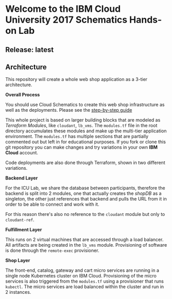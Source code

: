 
# Welcome to the IBM Cloud University 2017 Schematics Hands-on Lab

## Release: latest

## Architecture
This repository will create a whole web shop application as a 3-tier architecture.

**Overall Process**

You should use Cloud Schematics to create this web shop infrastructure as well as the deployments.
Please see the [step-by-step guide](https://github.com/ICU2017Schematics/ICU2017Lab/blob/master/Instructions.md)


This whole project is based on larger building blocks that are modeled as _Terraform Modules_, like `cloudant`, `lb_vms`. The `modules.tf` file in the root directory accumulates these modules and make up the multi-tier application environment. The `modules.tf` has multiple sections that are partially commented out but left in for educational purposes. If you fork or clone this git repository you can make changes and try variations in your own **IBM Cloud** account.

Code deployments are also done through Terraform, shown in two different variations.

**Backend Layer**

For the ICU Lab, we share the database between participants, therefore the backend is split into 2 modules, one that actually creates the *shopDB* as a singleton, the other just references that backend and pulls the URL from it in order to be able to connect and work with it.

For this reason there's also no reference to the `cloudant` module but only to `cloudant-ref`.

**Fulfillment Layer**

This runs on 2 virtual machines that are accessed through a load balancer. All artifacts are being created in the `lb_vms` module. Provisioning of software is done through the `remote-exec` provisioner.

**Shop Layer**

The front-end, catalog, gateway and cart micro services are running in a single node Kubernetes cluster on IBM Cloud. Provisioning of the micro services is also triggered from the `modules.tf` using a provisioner that runs `kubectl`.
The micro services are load balanced within the cluster and run in 2 instances.
